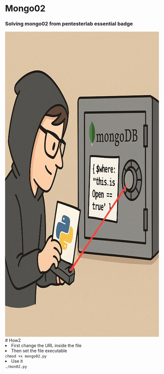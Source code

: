# Mongo02

<h3>Solving mongo02 from pentesterlab essential badge</h3>

<img src="https://github.com/tximista64/mongo02/blob/main/Mongo.png" style="height: 1000px; width: auto;" />
# How2

<li>First change the URL inside the file</li>
<li>Then set the file executable</li>
<code>chmod +x mongo02.py</code>
<li>Use it</li>
<code>./mon02.py</code>
